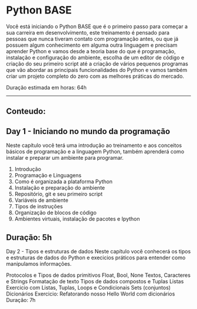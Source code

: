 # Python BASE

Você está iniciando o Python BASE que é o primeiro passo para começar
a sua carreira em desenvolvimento, este treinamento é pensado para
pessoas que nunca tiveram contato com programação antes, ou que já
possuem algum conhecimento em alguma outra linguagem e precisam aprender
Python e vamos desde a teoria base do que é programação, instalação e configuração do ambiente,
escolha de um editor de código e criação do seu primeiro script até
a criação de vários pequenos programas que vão abordar as principais
funcionalidades do Python e vamos também criar um projeto completo do zero com as
melhores práticas do mercado.

Duração estimada em horas: 64h

---
## Conteudo:

## Day 1 - Iniciando no mundo da programação

Neste capítulo você terá uma introdução ao treinamento e aos conceitos básicos de programação
e a linguagem Python, também aprenderá como instalar e preparar um ambiente para programar.

01. Introdução
00. Programação e Linguagens
00. Como é organizada a plataforma Python
00. Instalação e preparação do ambiente
00. Repositório, git e seu primeiro script
00. Variáveis de ambiente
00. Tipos de instruções
00. Organização de blocos de código
00. Ambientes virtuais, instalação de pacotes e Ipython

Duração: 5h
----

Day 2 - Tipos e estruturas de dados
Neste capítulo você conhecerá os tipos e estruturas de dados do Python e execicios práticos para entender como manipulamos informações.

Protocolos e Tipos de dados primitivos
Float, Bool, None
Textos, Caracteres e Strings
Formatação de texto
Tipos de dados compostos e Tuplas
Listas
Exercicio com Listas, Tuplas, Loops e Condicionais
Sets (conjuntos)
Dicionários
Exercicio: Refatorando nosso Hello World com dicionários
Duração: 7h